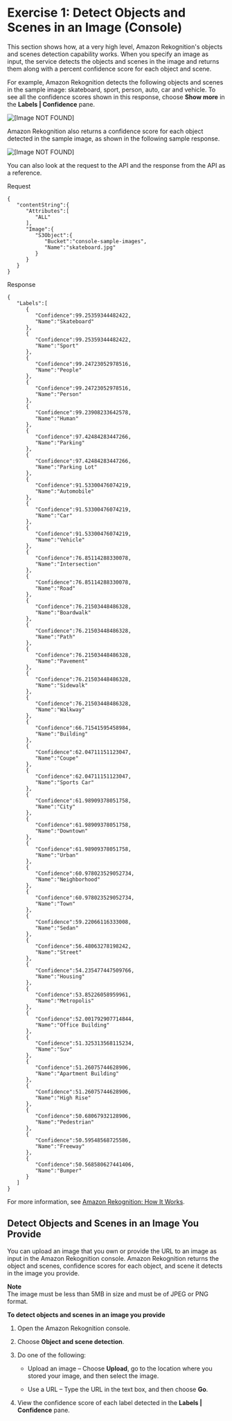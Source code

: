 # Exercise 1: Detect Objects and Scenes in an Image \(Console\)<a name="detect-labels-console"></a>

This section shows how, at a very high level, Amazon Rekognition's objects and scenes detection capability works\. When you specify an image as input, the service detects the objects and scenes in the image and returns them along with a percent confidence score for each object and scene\.

For example, Amazon Rekognition detects the following objects and scenes in the sample image: skateboard, sport, person, auto, car and vehicle\. To see all the confidence scores shown in this response, choose **Show more** in the **Labels | Confidence** pane\.

![\[Image NOT FOUND\]](http://docs.aws.amazon.com/rekognition/latest/dg/images/detect-scenes.png)

Amazon Rekognition also returns a confidence score for each object detected in the sample image, as shown in the following sample response\. 

![\[Image NOT FOUND\]](http://docs.aws.amazon.com/rekognition/latest/dg/images/labels-confidence-score.png)

You can also look at the request to the API and the response from the API as a reference\.

Request

```
{
   "contentString":{
      "Attributes":[
         "ALL"
      ],
      "Image":{
         "S3Object":{
            "Bucket":"console-sample-images",
            "Name":"skateboard.jpg"
         }
      }
   }
}
```

Response

```
{
   "Labels":[
      {
         "Confidence":99.25359344482422,
         "Name":"Skateboard"
      },
      {
         "Confidence":99.25359344482422,
         "Name":"Sport"
      },
      {
         "Confidence":99.24723052978516,
         "Name":"People"
      },
      {
         "Confidence":99.24723052978516,
         "Name":"Person"
      },
      {
         "Confidence":99.23908233642578,
         "Name":"Human"
      },
      {
         "Confidence":97.42484283447266,
         "Name":"Parking"
      },
      {
         "Confidence":97.42484283447266,
         "Name":"Parking Lot"
      },
      {
         "Confidence":91.53300476074219,
         "Name":"Automobile"
      },
      {
         "Confidence":91.53300476074219,
         "Name":"Car"
      },
      {
         "Confidence":91.53300476074219,
         "Name":"Vehicle"
      },
      {
         "Confidence":76.85114288330078,
         "Name":"Intersection"
      },
      {
         "Confidence":76.85114288330078,
         "Name":"Road"
      },
      {
         "Confidence":76.21503448486328,
         "Name":"Boardwalk"
      },
      {
         "Confidence":76.21503448486328,
         "Name":"Path"
      },
      {
         "Confidence":76.21503448486328,
         "Name":"Pavement"
      },
      {
         "Confidence":76.21503448486328,
         "Name":"Sidewalk"
      },
      {
         "Confidence":76.21503448486328,
         "Name":"Walkway"
      },
      {
         "Confidence":66.71541595458984,
         "Name":"Building"
      },
      {
         "Confidence":62.04711151123047,
         "Name":"Coupe"
      },
      {
         "Confidence":62.04711151123047,
         "Name":"Sports Car"
      },
      {
         "Confidence":61.98909378051758,
         "Name":"City"
      },
      {
         "Confidence":61.98909378051758,
         "Name":"Downtown"
      },
      {
         "Confidence":61.98909378051758,
         "Name":"Urban"
      },
      {
         "Confidence":60.978023529052734,
         "Name":"Neighborhood"
      },
      {
         "Confidence":60.978023529052734,
         "Name":"Town"
      },
      {
         "Confidence":59.22066116333008,
         "Name":"Sedan"
      },
      {
         "Confidence":56.48063278198242,
         "Name":"Street"
      },
      {
         "Confidence":54.235477447509766,
         "Name":"Housing"
      },
      {
         "Confidence":53.85226058959961,
         "Name":"Metropolis"
      },
      {
         "Confidence":52.001792907714844,
         "Name":"Office Building"
      },
      {
         "Confidence":51.325313568115234,
         "Name":"Suv"
      },
      {
         "Confidence":51.26075744628906,
         "Name":"Apartment Building"
      },
      {
         "Confidence":51.26075744628906,
         "Name":"High Rise"
      },
      {
         "Confidence":50.68067932128906,
         "Name":"Pedestrian"
      },
      {
         "Confidence":50.59548568725586,
         "Name":"Freeway"
      },
      {
         "Confidence":50.568580627441406,
         "Name":"Bumper"
      }
   ]
}
```

For more information, see [Amazon Rekognition: How It Works](how-it-works.md)\.

## Detect Objects and Scenes in an Image You Provide<a name="detect-label-own-image"></a>

You can upload an image that you own or provide the URL to an image as input in the Amazon Rekognition console\. Amazon Rekognition returns the object and scenes, confidence scores for each object, and scene it detects in the image you provide\.

**Note**  
The image must be less than 5MB in size and must be of JPEG or PNG format\.

**To detect objects and scenes in an image you provide**

1. Open the Amazon Rekognition console\.

1. Choose **Object and scene detection**\.

1. Do one of the following: 

   + Upload an image – Choose **Upload**, go to the location where you stored your image, and then select the image\. 

   + Use a URL – Type the URL in the text box, and then choose **Go**\.

1. View the confidence score of each label detected in the **Labels | Confidence** pane\.